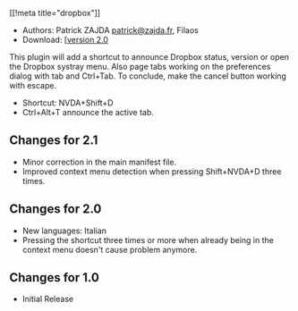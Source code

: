 [[!meta title="dropbox"]]

* Authors: Patrick ZAJDA <patrick@zajda.fr>, Filaos
* Download: [[version 2.0][downloadLink]

This plugin will add a shortcut to announce Dropbox status, version or open the Dropbox systray menu.
Also page tabs working on the preferences dialog with tab and Ctrl+Tab.
To conclude, make the cancel button working with escape.

* Shortcut: NVDA+Shift+D
* Ctrl+Alt+T announce the active tab.

## Changes for 2.1 ##

* Minor correction in the main manifest file.
* Improved context menu detection when pressing Shift+NVDA+D three times.

## Changes for 2.0 ##

* New languages: Italian
* Pressing the shortcut three times or more when already being in the context menu doesn't cause problem anymore.

## Changes for 1.0 ##

* Initial Release

[downloadLink]: http://patrick.zajda.fr/nvda/DropboxPlugin.nvda-addon
